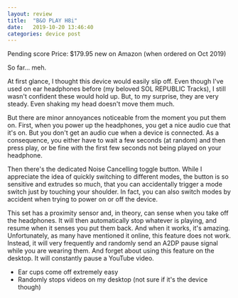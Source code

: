 ```yaml
---
layout: review
title:  "B&O PLAY H8i"
date:   2019-10-20 13:46:40
categories: device post
---
```

Pending score
Price: $179.95 new on Amazon (when ordered on Oct 2019)

So far… meh.

At first glance, I thought this device would easily slip off. Even though I've used on ear headphones before (my beloved SOL REPUBLIC Tracks), I still wasn't confident these would hold up. But, to my surprise, they are very steady. Even shaking my head doesn't move them much.

But there are minor annoyances noticeable from the moment you put them on. First, when you power up the headphones, you get a nice audio cue that it's on. But you don't get an audio cue when a device is connected. As a consequence, you either have to wait a few seconds (at random) and then press play, or be fine with the first few seconds not being played on your headphone.

Then there's the dedicated Noise Cancelling toggle button. While I appreciate the idea of quickly switching to different modes, the button is so sensitive and extrudes so much, that you can accidentally trigger a mode switch just by touching your shoulder. In fact, you can also switch modes by accident when trying to power on or off the device. 

This set has a proximity sensor and, in theory, can sense when you take off the headphones. It will then automatically stop whatever is playing, and resume when it senses you put them back. And when it works, it's amazing. Unfortunately, as many have mentioned it online, this feature does not work. Instead, it will very frequently and randomly send an A2DP pause signal while you are wearing them. And forget about using this feature on the desktop. It will constantly pause a YouTube video.

- Ear cups come off extremely easy
- Randomly stops videos on my desktop (not sure if it's the device though)